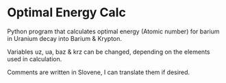 # Optimal Energy Calc
 Python program that calculates optimal energy (Atomic number) for barium in Uranium decay into Barium & Krypton.
 
 Variables uz, ua, baz & krz can be changed, depending on the elements used in calculation.

 Comments are written in Slovene, I can translate them if desired.